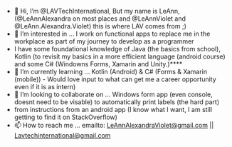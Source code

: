 - 👋 Hi, I’m @LAVTechInternational, But my name is LeAnn, (@LeAnnAlexandra on most places and @LeAnnViolet and @LeAnn.Alexandra.Violet) this is where LAV comes from ;)
- 👀 I’m interested in ... I work on functional apps to replace me in the workplace as part of my journey to develop as a programmer 
- I have some foundational knowledge of Java (the basics from school), Kotlin (to revisit my basics in a more efficient language (android course) and some C# (Windowns Forms, Xamarin and Unity.)**** 
- 🌱 I’m currently learning ... Kotlin (Android) & C# (Forms & Xamarin (mobile)) - Would love input to what can get me a career opportunity even if it is as intern)
- 💞️ I’m looking to collaborate on ... Windows form app (even console, doesnt need to be visable) to automatically print labels (the hard part) 
- from instructions from an android app (I know what I want, I am still getting to find it on StackOverflow)
- 📫 How to reach me ... emailto: LeAnnAlexandraViolet@gmail.com || Lavtechinternational@gmail.com




<!---
LAVTechInternational/LAVTechInternational is a ✨ special ✨ repository because its `README.md` (this file) appears on your GitHub profile.
You can click the Preview link to take a look at your changes.
--->

